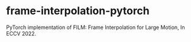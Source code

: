 # frame-interpolation-pytorch
PyTorch implementation of FILM: Frame Interpolation for Large Motion, In ECCV 2022.
